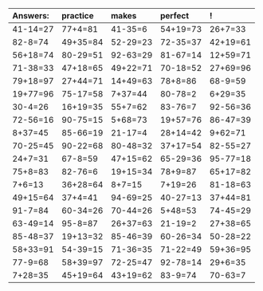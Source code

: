 | Answers: | practice | makes | perfect | ! |
| :--- | :--- | :--- | :--- | :--- |
| 41-14=27 | 77+4=81 | 41-35=6 | 54+19=73 | 26+7=33 | 
| 82-8=74 | 49+35=84 | 52-29=23 | 72-35=37 | 42+19=61 | 
| 56+18=74 | 80-29=51 | 92-63=29 | 81-67=14 | 12+59=71 | 
| 71-38=33 | 47+18=65 | 49+22=71 | 70-18=52 | 27+69=96 | 
| 79+18=97 | 27+44=71 | 14+49=63 | 78+8=86 | 68-9=59 | 
| 19+77=96 | 75-17=58 | 7+37=44 | 80-78=2 | 6+29=35 | 
| 30-4=26 | 16+19=35 | 55+7=62 | 83-76=7 | 92-56=36 | 
| 72-56=16 | 90-75=15 | 5+68=73 | 19+57=76 | 86-47=39 | 
| 8+37=45 | 85-66=19 | 21-17=4 | 28+14=42 | 9+62=71 | 
| 70-25=45 | 90-22=68 | 80-48=32 | 37+17=54 | 82-55=27 | 
| 24+7=31 | 67-8=59 | 47+15=62 | 65-29=36 | 95-77=18 | 
| 75+8=83 | 82-76=6 | 19+15=34 | 78+9=87 | 65+17=82 | 
| 7+6=13 | 36+28=64 | 8+7=15 | 7+19=26 | 81-18=63 | 
| 49+15=64 | 37+4=41 | 94-69=25 | 40-27=13 | 37+44=81 | 
| 91-7=84 | 60-34=26 | 70-44=26 | 5+48=53 | 74-45=29 | 
| 63-49=14 | 95-8=87 | 26+37=63 | 21-19=2 | 27+38=65 | 
| 85-48=37 | 19+13=32 | 85-46=39 | 60-26=34 | 50-28=22 | 
| 58+33=91 | 54-39=15 | 71-36=35 | 71-22=49 | 59+36=95 | 
| 77-9=68 | 58+39=97 | 72-25=47 | 92-78=14 | 29+6=35 | 
| 7+28=35 | 45+19=64 | 43+19=62 | 83-9=74 | 70-63=7 | 
